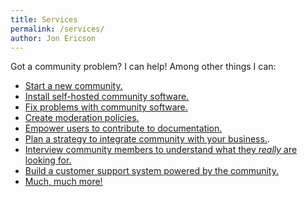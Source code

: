 ```yaml
---
title: Services
permalink: /services/
author: Jon Ericson
---
```


Got a community problem? I can help! Among other things I can:

* [Start a new community.](https://jlericson.com/2021/08/19/community_startup.html)
* [Install self-hosted community software.](https://jlericson.com/2021/04/06/oracle_discourse.html)
* [Fix problems with community
  software.](https://jlericson.com/2021/03/11/solving_with_shell.html)
* [Create moderation policies.](https://jlericson.com/2020/09/15/cc_moderation.html)
* [Empower users to contribute to
  documentation.](https://jlericson.com/2022/04/04/docs2_contribution.html)
* [Plan a strategy to integrate community with your
  business.](https://jlericson.com/2022/05/23/community_product.html).
* [Interview community members to understand what they _really_ are
  looking for.](https://jlericson.com/2016/06/30/usability_tests.html)
* [Build a customer support system powered by the
  community.](https://jlericson.com/tag/support.html)
* [Much, much
  more!](https://jlericson.com/2021/03/23/2021_CMX_report.html)
